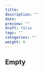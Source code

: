 ```yaml
---
title:
description: ""
date:
preview: ""
draft: false
tags: ""
categories: ""
weight: 0
---
```


## Empty